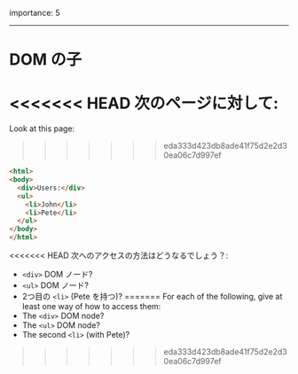 importance: 5

---

# DOM の子

<<<<<<< HEAD
次のページに対して:
=======
Look at this page:
>>>>>>> eda333d423db8ade41f75d2e2d30ea06c7d997ef

```html
<html>
<body>
  <div>Users:</div>
  <ul>
    <li>John</li>
    <li>Pete</li>
  </ul>
</body>
</html>
```

<<<<<<< HEAD
次へのアクセスの方法はどうなるでしょう？:
- `<div>` DOM ノード?
- `<ul>` DOM ノード?
- 2つ目の `<li>` (Pete を持つ)?
=======
For each of the following, give at least one way of how to access them:
- The `<div>` DOM node?
- The `<ul>` DOM node?
- The second `<li>` (with Pete)?
>>>>>>> eda333d423db8ade41f75d2e2d30ea06c7d997ef
